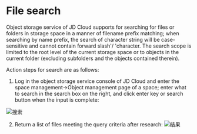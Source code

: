 # File search

Object storage service of JD Cloud supports for searching for files or folders in storage space in a manner of filename prefix matching; when searching by name prefix, the search of character string will be case-sensitive and cannot contain forward slash'/ 'character. The search scope is limited to the root level of the current storage space or to objects in the current folder (excluding subfolders and the objects contained therein).

Action steps for search are as follows:

1. Log in the object storage service console of JD Cloud and enter the space management->Object management page of a space; enter what to search in the search box on the right, and click enter key or search button when the input is complete:

![搜索](https://github.com/jdcloudcom/cn/blob/edit/image/Object-Storage-Service/OSS-045.png)

2. Return a list of files meeting the query criteria after research:
![结果](https://github.com/jdcloudcom/cn/blob/edit/image/Object-Storage-Service/OSS-046.png)

